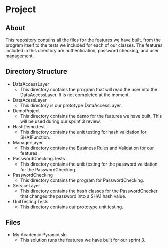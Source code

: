 # Project
## About
This repository contains all the files for the features we have built, from the program itself to the tests we included for each of our classes. The features included in this directory are authentication, password checking, and user management.
## Directory Structure
* DataAccessLayer
  * This directory contains the program that will read the user into the DataAccessLayer. It is not completed at the moment.
* DataAcessLayer
  * This directory is our prototype DataAccessLayer.
* DemoProject
  * This directory contains the demo for the features we have built. This will be used during our sprint 3 review.
* HashDemo.test
  * This directory contains the unit testing for hash validation for SHA1Function.
* ManagerLayer
  * This directory contains the Business Rules and Validation for our features.
* PasswordChecking.Tests
  * This directory contains the unit testing for the password validation for the PasswordChecking.
* PasswordChecking
  * This directory contains the program for PasswordChecking.
* ServiceLayer
  * This directory contains the hash classes for the PasswordChecker that changes the password into a SHA1 hash value.
* UnitTesting.Tests
  * This directory contains our prototype unit testing.
## Files
* My Academic Pyramid.sln
  * This solution runs the features we have built for our sprint 3.
